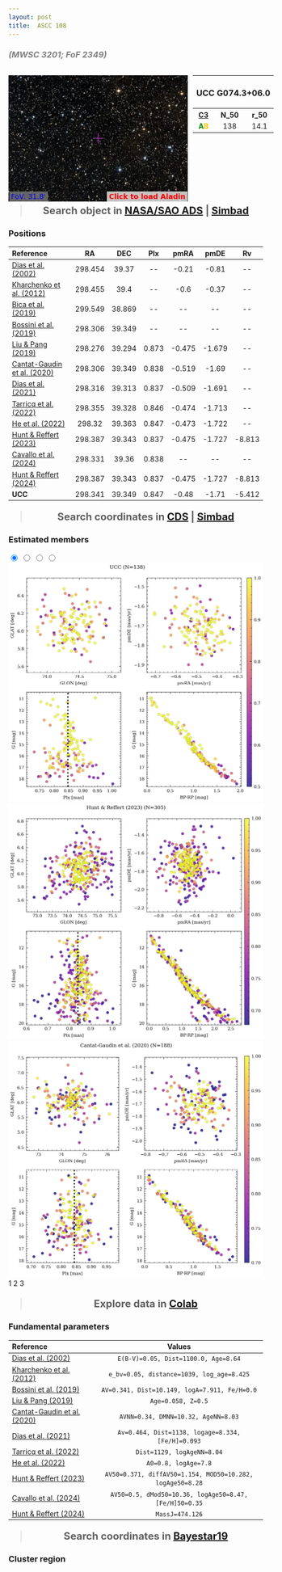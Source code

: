 ```yaml
---
layout: post
title:  ASCC 108
---
```

<h3><span style="color: #808080;"><i>(MWSC 3201; FoF 2349)</i></span></h3><div style="display: flex; justify-content: space-between; width:720px;height:250px">
<div style="text-align: center;">

<!-- Static image + data attributes for FOV and target -->
<img id="aladin_img"
     data-umami-event="aladin_load"
     src="https://raw.githubusercontent.com/ucc23/Q1P/main/plots/ascc108_aladin.webp"
     alt="Click to load Aladin Lite" 
     style="width:355px;height:250px; cursor: pointer;"
     data-fov="0.47" 
     data-target="298.341 39.349"/>
<!-- Div to contain Aladin Lite viewer -->
<div id="aladin-lite-div" style="width:355px;height:250px;display:none;"></div>
<!-- Aladin Lite script (will be loaded after the image is clicked) -->
<script src="{{ site.baseurl }}/scripts/aladin_load.js"></script>

</div>
<!-- Left block -->

<table style="width:355px;height:250px;">
  <!-- Row 1 (title) -->
  <tr>
    <td colspan="5"><h3>UCC G074.3+06.0</h3></td>
  </tr>
  <!-- Row 2 -->
  <tr>
    <th style="text-align: center;"><a href="https://ucc.ar/faq#what-is-the-c3-parameter" title="Combined class">C3</a></th>
    <th style="text-align: center;"><div title="Stars with membership probability >50%">N_50</div></th>
    <th style="text-align: center;"><div title="Radius that contains half the members [arcmin]">r_50</div></th>
  </tr>
  <!-- Row 3 -->
  <tr>
    <td style="text-align: center;"><span style="color: green; font-weight: bold;">A</span><span style="color: #FFC300; font-weight: bold;">B</span></td>
    <td style="text-align: center;">138</td>
    <td style="text-align: center;">14.1</td>
  </tr>
</table>
</div>

> <p style="text-align:center; font-weight: bold; font-size:20px">Search object in <a data-umami-event="nasa_search" href="https://ui.adsabs.harvard.edu/search/q=%20collection%3Aastronomy%20body%3A%22ASCC%20108%22&sort=date%20desc%2C%20bibcode%20desc&p_=0" target="_blank">NASA/SAO ADS</a> | <a data-umami-event="simbad_search" href="https://simbad.cds.unistra.fr/simbad/sim-id-refs?Ident=ascc108" target="_blank">Simbad</a></p>


### Positions

| Reference    | RA    | DEC   | Plx  | pmRA  | pmDE   |  Rv  |
| :---         | :---: | :---: | :---: | :---: | :---: | :---: |
|[Dias et al. (2002)](https://ui.adsabs.harvard.edu/abs/2002A%26A...389..871D) | 298.454 | 39.37 | -- | -0.21 | -0.81 | -- |
|[Kharchenko et al. (2012)](https://ui.adsabs.harvard.edu/abs/2012A%26A...543A.156K) | 298.455 | 39.4 | -- | -0.6 | -0.37 | -- |
|[Bica et al. (2019)](https://ui.adsabs.harvard.edu/abs/2019AJ....157...12B) | 299.549 | 38.869 | -- | -- | -- | -- |
|[Bossini et al. (2019)](https://ui.adsabs.harvard.edu/abs/2019A%26A...623A.108B) | 298.306 | 39.349 | -- | -- | -- | -- |
|[Liu & Pang (2019)](https://ui.adsabs.harvard.edu/abs/2019ApJS..245...32L) | 298.276 | 39.294 | 0.873 | -0.475 | -1.679 | -- |
|[Cantat-Gaudin et al. (2020)](https://ui.adsabs.harvard.edu/abs/2020A%26A...640A...1C) | 298.306 | 39.349 | 0.838 | -0.519 | -1.69 | -- |
|[Dias et al. (2021)](https://ui.adsabs.harvard.edu/abs/2021MNRAS.504..356D) | 298.316 | 39.313 | 0.837 | -0.509 | -1.691 | -- |
|[Tarricq et al. (2022)](https://ui.adsabs.harvard.edu/abs/2022A%26A...659A..59T) | 298.355 | 39.328 | 0.846 | -0.474 | -1.713 | -- |
|[He et al. (2022)](https://ui.adsabs.harvard.edu/abs/2022ApJS..262....7H) | 298.32 | 39.363 | 0.847 | -0.473 | -1.722 | -- |
|[Hunt & Reffert (2023)](https://ui.adsabs.harvard.edu/abs/2023A%26A...673A.114H) | 298.387 | 39.343 | 0.837 | -0.475 | -1.727 | -8.813 |
|[Cavallo et al. (2024)](https://ui.adsabs.harvard.edu/abs/2024AJ....167...12C) | 298.331 | 39.36 | 0.838 | -- | -- | -- |
|[Hunt & Reffert (2024)](https://ui.adsabs.harvard.edu/abs/2024A%26A...686A..42H) | 298.387 | 39.343 | 0.837 | -0.475 | -1.727 | -8.813 |
| **UCC** |298.341 | 39.349 | 0.847 | -0.48 | -1.71 | -5.412 |

> <p style="text-align:center; font-weight: bold; font-size:20px">Search coordinates in <a data-umami-event="cds_coord_search" href="https://cdsportal.u-strasbg.fr/?target=298.341,+39.349" target="_blank">CDS</a> | <a data-umami-event="simbad_coord_search" href="https://simbad.cds.unistra.fr/mobile/object_list.html?coord=298.341%2039.349&output=json&radius=5&userEntry=ascc108" target="_blank">Simbad</a></p>

### Estimated members

<div class="carousel">
<input type="radio" name="radio-btn" id="slide1" checked>
<input type="radio" name="radio-btn" id="slide1">
<input type="radio" name="radio-btn" id="slide2">
<input type="radio" name="radio-btn" id="slide3">
<div class="slides">
<div class="slide">
<a href="https://raw.githubusercontent.com/ucc23/Q1P/main/plots/UCC/ascc108.webp" target="_blank">
<img src="https://raw.githubusercontent.com/ucc23/Q1P/main/plots/UCC/ascc108.webp" alt="ASCC 108 UCC">
</a>
</div>
<div class="slide">
<a href="https://raw.githubusercontent.com/ucc23/Q1P/main/plots/HUNT23/ascc108.webp" target="_blank">
<img src="https://raw.githubusercontent.com/ucc23/Q1P/main/plots/HUNT23/ascc108.webp" alt="ASCC 108 HUNT23">
</a>
</div>
<div class="slide">
<a href="https://raw.githubusercontent.com/ucc23/Q1P/main/plots/CANTAT20/ascc108.webp" target="_blank">
<img src="https://raw.githubusercontent.com/ucc23/Q1P/main/plots/CANTAT20/ascc108.webp" alt="ASCC 108 CANTAT20">
</a>
</div>
</div>
<div class="indicators">
<label for="slide1">1</label>
<label for="slide2">2</label>
<label for="slide3">3</label>
</div>
</div>


> <p style="text-align:center; font-weight: bold; font-size:20px">Explore data in <a data-umami-event="colab" href="https://colab.research.google.com/github/ucc23/ucc/blob/main/assets/notebook.ipynb" target="_blank">Colab</a></p>


### Fundamental parameters

| Reference |  Values |
| :---      |  :---:  |
| [Dias et al. (2002)](https://ui.adsabs.harvard.edu/abs/2002A%26A...389..871D) | `E(B-V)=0.05, Dist=1100.0, Age=8.64` |
| [Kharchenko et al. (2012)](https://ui.adsabs.harvard.edu/abs/2012A%26A...543A.156K) | `e_bv=0.05, distance=1039, log_age=8.425` |
| [Bossini et al. (2019)](https://ui.adsabs.harvard.edu/abs/2019A%26A...623A.108B) | `AV=0.341, Dist=10.149, logA=7.911, Fe/H=0.0` |
| [Liu & Pang (2019)](https://ui.adsabs.harvard.edu/abs/2019ApJS..245...32L) | `Age=0.058, Z=0.5` |
| [Cantat-Gaudin et al. (2020)](https://ui.adsabs.harvard.edu/abs/2020A%26A...640A...1C) | `AVNN=0.34, DMNN=10.32, AgeNN=8.03` |
| [Dias et al. (2021)](https://ui.adsabs.harvard.edu/abs/2021MNRAS.504..356D) | `Av=0.464, Dist=1138, logage=8.334, [Fe/H]=0.093` |
| [Tarricq et al. (2022)](https://ui.adsabs.harvard.edu/abs/2022A%26A...659A..59T) | `Dist=1129, logAgeNN=8.04` |
| [He et al. (2022)](https://ui.adsabs.harvard.edu/abs/2022ApJS..262....7H) | `A0=0.8, logAge=7.8` |
| [Hunt & Reffert (2023)](https://ui.adsabs.harvard.edu/abs/2023A%26A...673A.114H) | `AV50=0.371, diffAV50=1.154, MOD50=10.282, logAge50=8.28` |
| [Cavallo et al. (2024)](https://ui.adsabs.harvard.edu/abs/2024AJ....167...12C) | `AV50=0.5, dMod50=10.36, logAge50=8.47, [Fe/H]50=0.35` |
| [Hunt & Reffert (2024)](https://ui.adsabs.harvard.edu/abs/2024A%26A...686A..42H) | `MassJ=474.126` |

> <p style="text-align:center; font-weight: bold; font-size:20px">Search coordinates in <a data-umami-event="bayestar" href="http://argonaut.skymaps.info/query?lon=74.394%20&lat=6.063&coordsys=gal&mapname=bayestar2019" target="_blank">Bayestar19</a></p>


### Cluster region

<html lang="en">
  <body>
    <center>
    <div id="plot-params"
         data-oc-name="ascc108"
         data-ra-center="298.31"
         data-dec-center="39.35"
         data-rad-deg="14.1"
         data-plx="0.847">
    </div>
    <div id="plot-container">
        <div id="plot"></div>
    </div>
    <script defer type="module" src="{{ site.baseurl }}/scripts/radec_scatter.js"></script>
    </center>
  </body>
</html>
<br>
